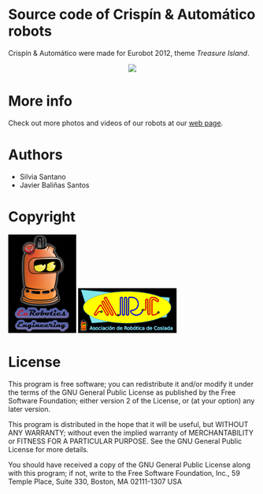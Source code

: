 # Source code of Crispín & Automático robots

Crispín & Automático were made for Eurobot 2012, theme *Treasure Island*. 

<p align="center">
<img src="http://arc-robots.org/wp-content/uploads/2014/11/DSCN0179b.jpg"
width=800> 
</p>

# More info

Check out more photos and videos of our robots at our [web page](http://arc-robots.org/fotos#2014).

# Authors

* Silvia Santano
* Javier Baliñas Santos

# Copyright

![Eurobotics Engineering](./docs/logos/logo_eurobotics_eng.png)
![Asociación de Robótica de Coslada (ARC)](./docs/logos/logo_arc.png)
# License

This program is free software; you can redistribute it and/or modify it under the terms of the GNU General Public License as published by the Free Software Foundation; either version 2 of the License, or (at your option) any later version.

This program is distributed in the hope that it will be useful, but WITHOUT ANY WARRANTY; without even the implied warranty of MERCHANTABILITY or FITNESS FOR A PARTICULAR PURPOSE.  See the GNU General Public License for more details.

You should have received a copy of the GNU General Public License along with this program; if not, write to the Free Software Foundation, Inc., 59 Temple Place, Suite 330, Boston, MA  02111-1307  USA
